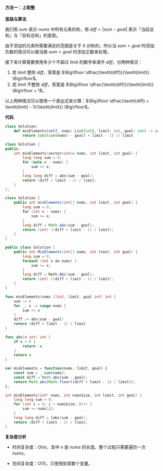 #### 方法一：上取整

**思路与算法**

我们用 $\textit{sum}$ 表示 $\textit{nums}$ 中所有元素的和，用 $\textit{diff} = |\textit{sum} - \textit{goal}|$ 表示「当前总和」与「目标总和」的差距。

由于添加的元素所需要满足的范围是关于 $0$ 对称的，所以当 $\textit{sum} \gt \textit{goal}$ 时添加负数的情况可以被当做 $\textit{sum} \lt \textit{goal}$ 时添加正数来处理。

接下来计算需要使用多少个不超过 $\textit{limit}$ 的数字来凑齐 $\textit{diff}$，分两种情况：

1. 若 $\textit{limit}$ 整除 $\textit{diff}$，答案是 $\Big\lfloor \dfrac{\textit{diff}}{\textit{limit}} \Big\rfloor$。
2. 若 $\textit{limit}$ 不整除 $\textit{diff}$，答案是 $\Big\lfloor \dfrac{\textit{diff}}{\textit{limit}} \Big\rfloor + 1$。

以上两种情况可以使用一个表达式来计算：$\Big\lfloor \dfrac{\textit{diff} + \textit{limit} - 1}{\textit{limit}} \Big\rfloor$。

**代码**

```Python [sol1-Python3]
class Solution:
    def minElements(self, nums: List[int], limit: int, goal: int) -> int:
        return (abs(sum(nums) - goal) + limit - 1) // limit
```

```C++ [sol1-C++]
class Solution {
public:
    int minElements(vector<int>& nums, int limit, int goal) {
        long long sum = 0;
        for (auto x : nums) {
            sum += x;
        }
        long long diff = abs(sum - goal);
        return (diff + limit - 1) / limit;
    }
};
```

```Java [sol1-Java]
class Solution {
    public int minElements(int[] nums, int limit, int goal) {
        long sum = 0;
        for (int x : nums) {
            sum += x;
        }
        long diff = Math.abs(sum - goal);
        return (int) ((diff + limit - 1) / limit);
    }
}
```

```C# [sol1-C#]
public class Solution {
    public int MinElements(int[] nums, int limit, int goal) {
        long sum = 0;
        foreach (int x in nums) {
            sum += x;
        }
        long diff = Math.Abs(sum - goal);
        return (int) ((diff + limit - 1) / limit);
    }
}
```

```go [sol1-Golang]
func minElements(nums []int, limit, goal int) int {
    sum := 0
    for _, x := range nums {
        sum += x
    }
    diff := abs(sum - goal)
    return (diff + limit - 1) / limit
}

func abs(x int) int {
    if x < 0 {
        return -x
    }
    return x
}
```

```JavaScript [sol1-JavaScript]
var minElements = function(nums, limit, goal) {
    const sum = _.sum(nums);
    const diff = Math.abs(sum - goal);
    return Math.abs(Math.floor((diff + limit - 1) / limit));
};
```

```C [sol1-C]
int minElements(int* nums, int numsSize, int limit, int goal) {
    long long sum = 0;
    for (int i = 0; i < numsSize; i++) {
        sum += nums[i];
    }
    long long diff = labs(sum - goal);
    return (diff + limit - 1) / limit;
}
```

**复杂度分析**

- 时间复杂度：$O(n)$，其中 $n$ 是 $\textit{nums}$ 的长度。整个过程只需要遍历一次 $\textit{nums}$。

- 空间复杂度：$O(1)$。只使用到常数个变量。